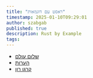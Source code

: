 ```yaml
---
title: "ראסט עם דוגמאות"
timestamp: 2025-01-10T09:29:01
author: szabgab
published: true
description: Rust by Example
tags:
---
```


* [שלום עולם](/rust-by-example-hello-world)
* [הערות](/rust-by-example-comments)
* [קרגו רון](/rust-by-example-cargo-run)
